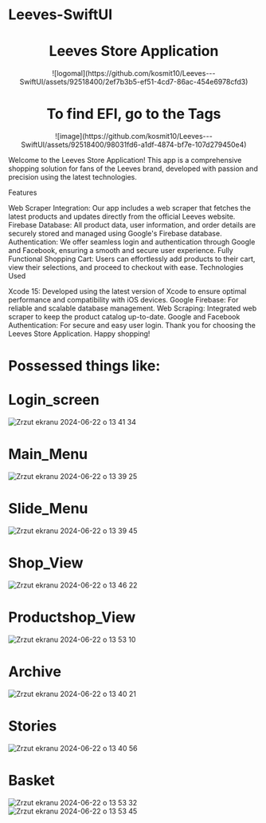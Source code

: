 # Leeves-SwiftUI

<html>
<h1 align="center">Leeves Store Application</h1>

<center> ![logomal](https://github.com/kosmit10/Leeves---SwiftUI/assets/92518400/2ef7b3b5-ef51-4cd7-86ac-454e6978cfd3) </center>

<h1 align="center">To find EFI, go to the Tags</h1>

<center>![image](https://github.com/kosmit10/Leeves---SwiftUI/assets/92518400/98031fd6-a1df-4874-bf7e-107d279450e4)</center>


Welcome to the Leeves Store Application! This app is a comprehensive shopping solution for fans of the Leeves brand, developed with passion and precision using the latest technologies.

Features

Web Scraper Integration: Our app includes a web scraper that fetches the latest products and updates directly from the official Leeves website.
Firebase Database: All product data, user information, and order details are securely stored and managed using Google's Firebase database.
Authentication: We offer seamless login and authentication through Google and Facebook, ensuring a smooth and secure user experience.
Fully Functional Shopping Cart: Users can effortlessly add products to their cart, view their selections, and proceed to checkout with ease.
Technologies Used

Xcode 15: Developed using the latest version of Xcode to ensure optimal performance and compatibility with iOS devices.
Google Firebase: For reliable and scalable database management.
Web Scraping: Integrated web scraper to keep the product catalog up-to-date.
Google and Facebook Authentication: For secure and easy user login.
Thank you for choosing the Leeves Store Application. Happy shopping!

# Possessed things like: <br><br> Login_screen
![Zrzut ekranu 2024-06-22 o 13 41 34](https://github.com/kosmit10/Leeves---SwiftUI/assets/92518400/0621a4a8-8936-4731-a2f7-733f9a0d2e63)

# Main_Menu
![Zrzut ekranu 2024-06-22 o 13 39 25](https://github.com/kosmit10/Leeves---SwiftUI/assets/92518400/799477ca-d610-4369-8178-bb9c3807695a)
# Slide_Menu
![Zrzut ekranu 2024-06-22 o 13 39 45](https://github.com/kosmit10/Leeves---SwiftUI/assets/92518400/027940e9-6ede-46c1-b765-a155a1a24363)
# Shop_View
![Zrzut ekranu 2024-06-22 o 13 46 22](https://github.com/kosmit10/Leeves---SwiftUI/assets/92518400/6fbc75b3-5f6e-4b05-93ac-b2b894318f89)
# Productshop_View
![Zrzut ekranu 2024-06-22 o 13 53 10](https://github.com/kosmit10/Leeves---SwiftUI/assets/92518400/849fe88e-21a1-47a3-ae57-c9ef18df92a0)
# Archive
![Zrzut ekranu 2024-06-22 o 13 40 21](https://github.com/kosmit10/Leeves---SwiftUI/assets/92518400/9c525dc6-6077-4a4b-b40b-3e6084e9cf51)
# Stories
![Zrzut ekranu 2024-06-22 o 13 40 56](https://github.com/kosmit10/Leeves---SwiftUI/assets/92518400/4a906a24-a14f-4f37-a57c-dffb5cf784fe)
# Basket
![Zrzut ekranu 2024-06-22 o 13 53 32](https://github.com/kosmit10/Leeves---SwiftUI/assets/92518400/4a144bb5-e76b-43ac-95c4-34443cb9a97f)
![Zrzut ekranu 2024-06-22 o 13 53 45](https://github.com/kosmit10/Leeves---SwiftUI/assets/92518400/6c0a796a-b660-4657-9951-de1f70dafd80)













<html>
